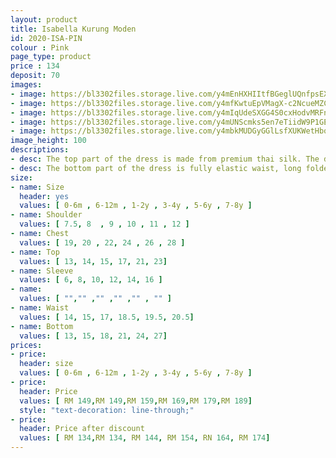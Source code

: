 ```yaml
---
layout: product
title: Isabella Kurung Moden 
id: 2020-ISA-PIN
colour : Pink
page_type: product
price : 134
deposit: 70
images:
- image: https://bl3302files.storage.live.com/y4mEnHXHIItfBGeglUQnfpsEXXghJ5FGi8lmlQa4Bx4Z8-Z4vyqNJQZ0UJh-cL6Je6eAxBUxvBXCiF8iqWbInfDPusyR1vhJ9nzMnRP8n6e-GJHsx1PmStnrMNwksrArJJZi5PbJEH-26z3trzj1IYYLRtXjPpTMiHgMmxzEDj3rHQ44302PmlfV97dk7CqUACm?width=819&height=1024&cropmode=none
- image: https://bl3302files.storage.live.com/y4mfKwtuEpVMagX-c2NcueMZCRQTv1S-Tp8ypESbH_jJ_p4_odOS1O5RkRGl_jEs0e_GgvY-xHvWZZsqwWy9NfTXPYH2q0k_deCsQj5TI6Q9wX6Ouz-MQc_z_l-Tdhx-0FgvFbgyUFiIW4nVrm_G_5NoQE_JHYA1tu_83uTPqNz2OoqSXiye4pBGSJU6_5EPSGJ?width=819&height=1024&cropmode=none
- image: https://bl3302files.storage.live.com/y4mIqUdeSXGG4S0cxHodvMRFnUHEUviV6Ow_mYXWlrtAZL4lxQ17nRMAKB_iny-Eo6G-JjXoMKPXHcwbGFWRKbUlYCvgkti_m6HWLbH0PBRrnkmAlpTjOSIuWPVTY_F_36C2hZMKa9YPziL_jZL-QTOYluRJblNc27ug-MA0PW2EAlKnz2jenrc-PCh0j7AmMp2?width=819&height=1024&cropmode=none
- image: https://bl3302files.storage.live.com/y4mUNScmks5en7eTiidW9P1GEYlfJj-PNOfWvU4l8XmYw0Ba1j_Hm2mzsuBq4yY6Z23OiL7z-2g5ZL6YLQFyM4KNIRn7XJo0GWPJ0CPs52iUA7FuoiQm1TDwSJ8WeDIMU_Pl0N7u7TyJmixRllRFRl9_pRCBPn_1fPaBGWO8LQrlYNt_tdYg_wgP01Sqm5X_BZQ?width=819&height=1024&cropmode=none
- image: https://bl3302files.storage.live.com/y4mbkMUDGyGGlLsfXUKWetHbqaMxxeYbqFQB8QI2PHNmuJucrgbHSOsTBxIGRLddmJlFDiOvS4Wh7ZkLjFGf-zicttpObwFcmdeHj7x3Fe50bygEpzV2WR6CD0kD-rc6cGmEmLVEZDYYSPsh5R_I4qj_6n0BL85HImDO_IVD4GDgkbXBqT8chL5DomV5AzlPmGb?width=819&height=1024&cropmode=none
image_height: 100
descriptions:
- desc: The top part of the dress is made from premium thai silk. The design is round neck with zip at the back. Border lace with exclusive beads
- desc: The bottom part of the dress is fully elastic waist, long folded skirt.
size:
- name: Size
  header: yes
  values: [ 0-6m , 6-12m , 1-2y , 3-4y , 5-6y , 7-8y ]
- name: Shoulder
  values: [ 7.5, 8  , 9 , 10 , 11 , 12 ]
- name: Chest
  values: [ 19, 20 , 22, 24 , 26 , 28 ]
- name: Top
  values: [ 13, 14, 15, 17, 21, 23]
- name: Sleeve
  values: [ 6, 8, 10, 12, 14, 16 ]
- name: 
  values: [ "","" ,"" ,"" ,"" , "" ]
- name: Waist
  values: [ 14, 15, 17, 18.5, 19.5, 20.5]
- name: Bottom
  values: [ 13, 15, 18, 21, 24, 27]
prices:
- price:
  header: size
  values: [ 0-6m , 6-12m , 1-2y , 3-4y , 5-6y , 7-8y ]
- price:
  header: Price
  values: [ RM 149,RM 149,RM 159,RM 169,RM 179,RM 189]
  style: "text-decoration: line-through;"
- price:
  header: Price after discount
  values: [ RM 134,RM 134, RM 144, RM 154, RN 164, RM 174]
---  
```

